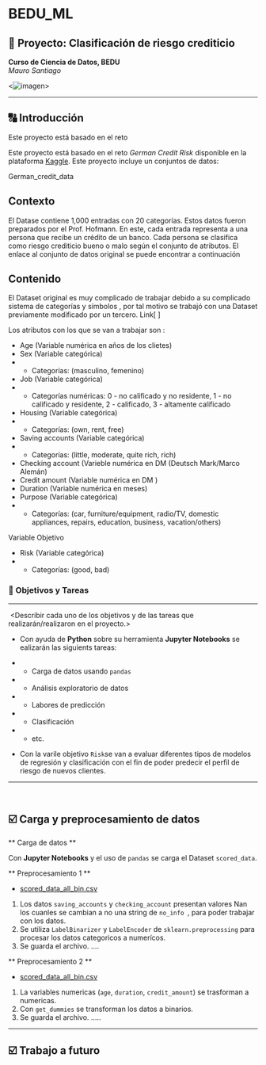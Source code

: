 # BEDU_ML
## :rocket:  Proyecto: Clasificación de riesgo crediticio
**Curso de Ciencia de Datos, BEDU**   
*Mauro Santiago*
  
<![imagen](imagenes/dataset-card.jpg)>
  
---
  
## :capital_abcd: Introducción

​Este proyecto está basado en el reto

Este proyecto está basado en el reto *German Credit Risk* disponible en la plataforma [Kaggle](https://www.kaggle.com/uciml/german-credit).
Este proyecto incluye un conjuntos de datos:

German_credit_data

## Contexto

El Datase contiene 1,000 entradas con 20 categorías. Estos datos fueron preparados por el Prof. Hofmann. En este, cada entrada representa a una persona que recibe un crédito de un banco. Cada persona se clasifica como riesgo crediticio bueno o malo según el conjunto de atributos. El enlace al conjunto de datos original se puede encontrar a continuación

## Contenido

El Dataset original es muy complicado de trabajar debido a su complicado sistema de categorías y símbolos , por tal motivo se trabajó con una Dataset previamente modificado por un tercero. Link[     ]

Los atributos con los que se van a trabajar son :

- Age (Variable numérica en años de los clietes) 
- Sex (Variable categórica)
- - Categorías: (masculino, femenino)
- Job (Variable categórica) 
- - Categorías numéricas: 0 - no calificado y no residente, 1 - no calificado y residente, 2 - calificado, 3 - altamente calificado
- Housing (Variable categórica)
- - Categorías: (own, rent, free)
- Saving accounts (Variable categórica) 
- - Categorías: (little, moderate, quite rich, rich)
- Checking account (Varieble numérica en DM (Deutsch Mark/Marco Alemán)
- Credit amount (Variable numérica en DM )
- Duration (Variable numérica en meses)
- Purpose (Variable categórica)
- - Categorías: (car, furniture/equipment, radio/TV, domestic appliances, repairs, education, business, vacation/others)

Variable Objetivo 

- Risk (Variable categórica)
- - Categorías: (good, bad)

### :dart: Objetivos y Tareas
---
​
<Describir cada uno de los objetivos y de las tareas que realizarán/realizaron en el proyecto.>
- Con ayuda de __Python__ sobre su herramienta __Jupyter Notebooks__ se ealizarán las siguients tareas:

- - Carga de datos usando `pandas`
- - Análisis exploratorio de datos
- - Labores de predicción
- - Clasificación
- - etc.

-  Con la varile objetivo `Risk`se van a evaluar diferentes tipos de modelos de regresión y clasificación con el fin de poder predecir el perfil de riesgo de nuevos clientes.
 
---
​
## :ballot_box_with_check: Carga y preprocesamiento de datos
  
** Carga de datos **

Con  __Jupyter Notebooks__  y el uso de `pandas` se carga el Dataset `scored_data`.

** Preprocesamiento 1 **
- [scored_data_all_bin.csv](Datasets/scored_data_all_bin.csv)

1. Los datos `saving_accounts` y `checking_account` presentan valores Nan los cuanles se cambian a no una string de `no_info `, para poder trabajar con los datos.
2. Se utiliza `LabelBinarizer` y `LabelEncoder` de  `sklearn.preprocessing` para procesar los datos categoricos a numerícos.
3. Se guarda el archivo.
....

** Preprocesamiento 2 **
- [scored_data_all_bin.csv](Datasets/scored_data_all_bin.csv)

1. La variables numericas (`age`, `duration`, `credit_amount`) se trasforman a numericas.
2. Con `get_dummies` se transforman los datos a binarios.
3. Se guarda el archivo.
.....



---
  
## :ballot_box_with_check: Trabajo a futuro
  
<Describir tareas pendientes que pueden ayudar a mejorar los resultados.>
  
